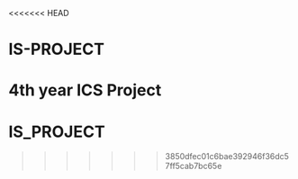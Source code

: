 <<<<<<< HEAD
# IS-PROJECT
4th year ICS Project
=======
# IS_PROJECT
>>>>>>> 3850dfec01c6bae392946f36dc57ff5cab7bc65e
